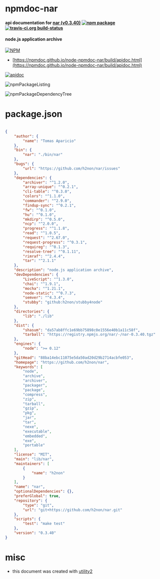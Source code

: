 # npmdoc-nar

#### api documentation for  [nar (v0.3.40)](https://github.com/h2non/nar)  [![npm package](https://img.shields.io/npm/v/npmdoc-nar.svg?style=flat-square)](https://www.npmjs.org/package/npmdoc-nar) [![travis-ci.org build-status](https://api.travis-ci.org/npmdoc/node-npmdoc-nar.svg)](https://travis-ci.org/npmdoc/node-npmdoc-nar)

#### node.js application archive

[![NPM](https://nodei.co/npm/nar.png?downloads=true&downloadRank=true&stars=true)](https://www.npmjs.com/package/nar)

- [https://npmdoc.github.io/node-npmdoc-nar/build/apidoc.html](https://npmdoc.github.io/node-npmdoc-nar/build/apidoc.html)

[![apidoc](https://npmdoc.github.io/node-npmdoc-nar/build/screenCapture.buildCi.browser.%252Ftmp%252Fbuild%252Fapidoc.html.png)](https://npmdoc.github.io/node-npmdoc-nar/build/apidoc.html)

![npmPackageListing](https://npmdoc.github.io/node-npmdoc-nar/build/screenCapture.npmPackageListing.svg)

![npmPackageDependencyTree](https://npmdoc.github.io/node-npmdoc-nar/build/screenCapture.npmPackageDependencyTree.svg)



# package.json

```json

{
    "author": {
        "name": "Tomas Aparicio"
    },
    "bin": {
        "nar": "./bin/nar"
    },
    "bugs": {
        "url": "https://github.com/h2non/nar/issues"
    },
    "dependencies": {
        "archiver": "^1.2.0",
        "array-unique": "^0.2.1",
        "cli-table": "^0.3.0",
        "colors": "^1.1.0",
        "commander": "^2.9.0",
        "findup-sync": "^0.2.1",
        "fw": "^0.1.0",
        "hu": "^0.1.0",
        "mkdirp": "^0.5.0",
        "ncp": "^2.0.0",
        "progress": "^1.1.8",
        "read": "^1.0.5",
        "request": "^2.67.0",
        "request-progress": "^0.3.1",
        "requireg": "^0.1.3",
        "resolve-tree": "^0.1.11",
        "rimraf": "^2.4.4",
        "tar": "^2.1.1"
    },
    "description": "node.js application archive",
    "devDependencies": {
        "LiveScript": "^1.3.0",
        "chai": "^1.9.1",
        "mocha": "^1.21.1",
        "node-static": "^0.7.3",
        "semver": "^4.3.4",
        "stubby": "github:h2non/stubby4node"
    },
    "directories": {
        "lib": "./lib"
    },
    "dist": {
        "shasum": "da57ab8ffc1e69bb75898c0e1556e40b1a11c58f",
        "tarball": "https://registry.npmjs.org/nar/-/nar-0.3.40.tgz"
    },
    "engines": {
        "node": ">= 0.12"
    },
    "gitHead": "88ba14ebc11075e5da50ad20d29b2714acbfe053",
    "homepage": "https://github.com/h2non/nar",
    "keywords": [
        "node",
        "archive",
        "archiver",
        "packager",
        "package",
        "compress",
        "zip",
        "tarball",
        "gzip",
        "pkg",
        "jar",
        "tar",
        "nexe",
        "executable",
        "embedded",
        "exe",
        "portable"
    ],
    "license": "MIT",
    "main": "lib/nar",
    "maintainers": [
        {
            "name": "h2non"
        }
    ],
    "name": "nar",
    "optionalDependencies": {},
    "preferGlobal": true,
    "repository": {
        "type": "git",
        "url": "git+https://github.com/h2non/nar.git"
    },
    "scripts": {
        "test": "make test"
    },
    "version": "0.3.40"
}
```



# misc
- this document was created with [utility2](https://github.com/kaizhu256/node-utility2)

